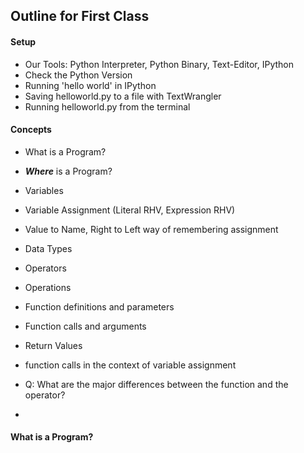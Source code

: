 ## Outline for First Class

#### Setup
+ Our Tools: Python Interpreter, Python Binary, Text-Editor, IPython
+ Check the Python Version
+ Running 'hello world' in IPython
+ Saving helloworld.py to a file with TextWrangler
+ Running helloworld.py from the terminal

#### Concepts

+ What is a Program? 
+ ***Where*** is a Program?
+ Variables
+ Variable Assignment (Literal RHV, Expression RHV)
+ Value to Name, Right to Left way of remembering assignment
+ Data Types
+ Operators
+ Operations
+ Function definitions and parameters
+ Function calls and arguments
+ Return Values
+ function calls in the context of variable assignment


+ Q: What are the major differences between the function and the operator?
+ 

#### What is a Program?

